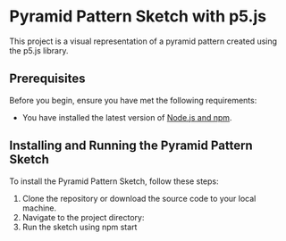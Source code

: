 # Pyramid Pattern Sketch with p5.js

This project is a visual representation of a pyramid pattern created using the p5.js library.

## Prerequisites

Before you begin, ensure you have met the following requirements:

- You have installed the latest version of [Node.js and npm](https://nodejs.org/).

## Installing and Running the Pyramid Pattern Sketch

To install the Pyramid Pattern Sketch, follow these steps:

1. Clone the repository or download the source code to your local machine.
2. Navigate to the project directory:
3. Run the sketch using npm start